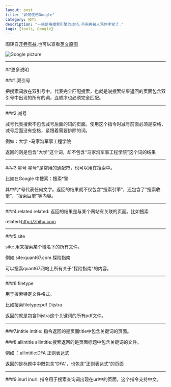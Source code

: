 ```yaml
---
layout: post
title: "如何使用Google"
category: 技巧
description: "一些使用搜索引擎的技巧,不用再被人骂伸手党了."
tags: [tools, Google]
---
```


图转自[开卷有益](http://kaijuan.org/%E6%96%87%E4%BB%B6:%E4%BF%A1%E6%81%AF%E5%9B%BE-%E4%BB%8E%E8%B0%B7%E6%AD%8C%E6%90%9C%E8%8E%B7%E6%9B%B4%E5%A4%9A.png),也可以查看[英文原图](http://www.hackcollege.com/blog/2011/11/23/infographic-get-more-out-of-google.html)

![Google picture](http://kaijuan.org/images/7/7a/%E4%BF%A1%E6%81%AF%E5%9B%BE-%E4%BB%8E%E8%B0%B7%E6%AD%8C%E6%90%9C%E8%8E%B7%E6%9B%B4%E5%A4%9A.png)

---
##更多说明

###1.双引号

把搜索词放在双引号中，代表完全匹配搜索，也就是说搜索结果返回的页面包含双引号中出现的所有的词，连顺序也必须完全匹配。

---
###2.减号

减号代表搜索不包含减号后面的词的页面。使用这个指令时减号前面必须是空格，减号后面没有空格，紧跟着需要排除的词。

例如：大学 -马家沟军事工程学院

返回的则是包含“大学”这个词，却不包含“马家沟军事工程学院”这个词的结果

---
###3.星号
星号*是常用的通配符，也可以用在搜索中。

比如在Google 中搜索：搜索*擎

其中的*号代表任何文字。返回的结果就不仅包含“搜索引擎”，还包含了“搜索收擎”，“搜索巨擎”等内容。

---
###4.related
related: 返回的结果是与某个网站有关联的页面。比如搜索

related:http://zhihu.com

---
###5.site

site: 用来搜索某个域名下的所有文件。

例如 site:quant67.com 探险指南

可以搜索quant67网站上所有关于"探险指南"的内容。

---
###6.filetype

用于搜索特定文件格式。

比如搜索filetype:pdf Dijstra

返回的就是包含Dijstra这个关键词的所有pdf文件。

---
###7.intitle
intitle: 指令返回的是页面title中包含关键词的页面。

###8.allintitle
allintitle:搜索返回的是页面标题中包含关键词的文件。

例如 ：allintitle:DFA 正则表达式

返回的是标题中中既包含“DFA”，也包含“正则表达式”的页面

---
###9.inurl
inurl: 指令用于搜索查询词出现在url中的页面。这个指令支持中文。

